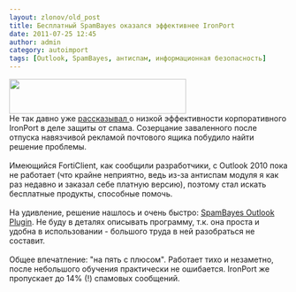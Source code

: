 ```yaml
---
layout: zlonov/old_post
title: Бесплатный SpamBayes оказался эффективнее IronPort
date: 2011-07-25 12:45
author: admin
category: autoimport
tags: [Outlook, SpamBayes, антиспам, информационная безопасность]
---
```

<div dir="ltr" trbidi="on">
<div><a href="http://2.bp.blogspot.com/-VQATMIfRRps/Ti05-TWnuvI/AAAAAAAAAIk/R1SFACdhpjE/s1600/SpamBayes.png" imageanchor="1"><img border="0" height="63" src="https://2.bp.blogspot.com/-VQATMIfRRps/Ti05-TWnuvI/AAAAAAAAAIk/R1SFACdhpjE/s320/SpamBayes.png" width="320"/></a></div>Не так давно уже <a href="http://zlonov.blogspot.com/2011/05/blog-post_25.html">рассказывал </a>о низкой эффективности корпоративного IronPort в деле защиты от спама. Созерцание заваленного после отпуска навязчивой рекламой почтового ящика побудило найти решение проблемы.<br /><a name="more"></a><br />Имеющийся FortiClient, как сообщили разработчики, с Outlook 2010 пока не работает (что крайне неприятно, ведь из-за антиспам модуля я как раз недавно и заказал себе платную версию), поэтому стал искать бесплатные продукты, способные помочь.<br /><br />На удивление, решение нашлось и очень быстро: <a href="http://spambayes.sourceforge.net/">SpamBayes Outlook Plugin</a>. Не буду в деталях описывать программу, т.к. она проста и удобна в использовании - большого труда в ней разобраться не составит.<br /><br />Общее впечатление: "на пять с плюсом". Работает тихо и незаметно, после небольшого обучения практически не ошибается. IronPort же пропускает до 14% (!) спамовых сообщений.<br /><div><a href="http://4.bp.blogspot.com/-LXy_R7uk1SY/Ti06g6R3AqI/AAAAAAAAAIo/LblQVRWshWM/s1600/%25D1%2581%25D1%2582%25D0%25B0%25D1%2582%25D0%25B8%25D1%2581%25D1%2582%25D0%25B8%25D0%25BA%25D0%25B0.png" imag</div></div>

